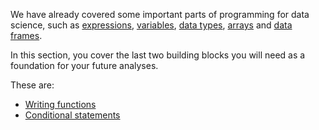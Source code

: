 We have already covered some important parts of programming for data science,
such as [expressions](../02/Expressions), [variables](../02/Variables), [data
types](../03/data_types), [arrays](../03/Arrays) and [data
frames](../04/data_frams_intro).

In this section, you cover the last two building blocks you will need as
a foundation for your future analyses.

These are:

* [Writing functions](functions)
* [Conditional statements](conditional_statements)
